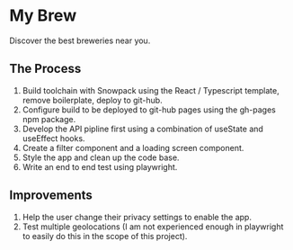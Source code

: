 # My Brew

Discover the best breweries near you.

## The Process

1. Build toolchain with Snowpack using the React / Typescript template, remove boilerplate, deploy to git-hub.
2. Configure build to be deployed to git-hub pages using the gh-pages npm package.
3. Develop the API pipline first using a combination of useState and useEffect hooks.
4. Create a filter component and a loading screen component.
5. Style the app and clean up the code base.
6. Write an end to end test using playwright.

## Improvements

1. Help the user change their privacy settings to enable the app.
2. Test multiple geolocations (I am not experienced enough in playwright to easily do this in the scope of this project).
